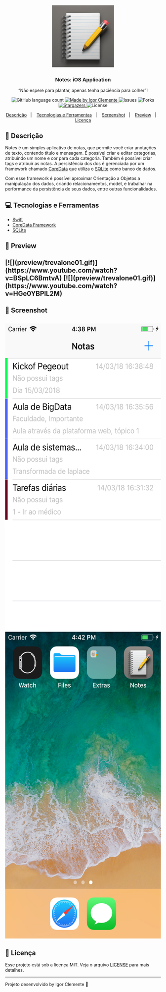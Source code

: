 <h1 align="center" background="#000000" >
    <img alt="GoStack" src="logo.png" width="200px" />
</h1>

<h3 align="center">
  Notes: iOS Application
</h3>

<p align="center">“Não espere para plantar, apenas tenha paciência para colher”!</blockquote>

<p align="center">
  <img alt="GitHub language count" src="https://img.shields.io/github/languages/count/IgorClemente/notes?color=%2304D361">

  <a href="https://rocketseat.com.br">
    <img alt="Made by Igor Clemente" src="https://img.shields.io/badge/made%20by-Igor Clemente-%2304D361">
  </a>

  <img alt="Issues" src="https://img.shields.io/github/issues/IgorClemente/notes">

  <img alt="Forks" src="https://img.shields.io/github/forks/IgorClemente/notes">

  <a href="https://github.com/IgorClemente/notes/stargazers">
    <img alt="Stargazers" src="https://img.shields.io/github/stars/IgorClemente/notes">
  </a>

  <img alt="License" src="https://img.shields.io/github/license/IgorClemente/notes">
</p>

<p align="center">
  <a href="#rocket-descrição">Descrição</a>&nbsp;&nbsp;&nbsp;|&nbsp;&nbsp;&nbsp;
  <a href="#computer-tecnologias-e-ferramentas">Tecnologias e Ferramentas</a>&nbsp;&nbsp;&nbsp;|&nbsp;&nbsp;&nbsp;
  <a href="#iphone-screenshot">Screenshot</a>&nbsp;&nbsp;&nbsp;|&nbsp;&nbsp;&nbsp;
  <a href="#movie_camera-preview">Preview</a>&nbsp;&nbsp;&nbsp;|&nbsp;&nbsp;&nbsp;
  <a href="#memo-licença">Licença</a>
</p>

## :rocket: Descrição

Notes é um simples aplicativo de notas, que permite você criar anotações de texto, contendo título e mensagem. É possível criar e editar categorias, atribuíndo um nome e cor para cada categoria. Também é possível criar tags e atribuir as notas. A persistência dos dos é gerenciada por um framework chamado [CoreData](https://developer.apple.com/documentation/coredata) que utiliza o [SQLite](https://sqlitebrowser.org) como banco de dados.

Com esse framework é possível aproximar Orientação a Objetos a manipulação dos dados, criando relacionamentos, model, e trabalhar na performance da persistência de seus dados, entre outras funcionalidades.

## :computer: Tecnologias e Ferramentas

- [Swift](https://www.apple.com/br/swift/)
- [CoreData Framework](https://developer.apple.com/documentation/coredata)
- [SQLite](https://sqlitebrowser.org)

## :movie_camera: Preview

<h2>
  [![](preview/trevalone01.gif)](https://www.youtube.com/watch?v=BSpLC6BmtvA)
  [![](preview/trevalone01.gif)](https://www.youtube.com/watch?v=HGe0YBPlL2M)
</h2>

## :iphone: Screenshot

<h2 align="center">
  <img src="https://github.com/IgorClemente/CoreData/blob/master/Screenshots/screenshot01.png" width="600" height="990" />
  <img src="https://github.com/IgorClemente/CoreData/blob/master/Screenshots/screenshot02.png" width="600" height="990" />
</h2>

## :memo: Licença

Esse projeto está sob a licença MIT. Veja o arquivo [LICENSE](LICENSE) para mais detalhes.

---

Projeto desenvolvido by Igor Clemente :wave:
